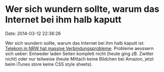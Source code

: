 Wer sich wundern sollte, warum das Internet bei ihm halb kaputt
===============================================================

Date: 2014-03-12 22:36:26

Wer sich wundern sollte, warum das Internet bei ihm halb kaputt ist:
[Telekom in NRW hat massive
Verbindungsprobleme](http://stadt-bremerhaven.de/deutsche-telekom-mit-massiven-dns-problemen/).
Probleme aeussern sich ueber: Entweder laden Seiten komplett nicht
(heute ging zB. Zwitter nicht) oder nur teilweise (heute Mittach keine
Bildchen bei Amazon, jetzt beim iTunes store keine CSS style sheets).
